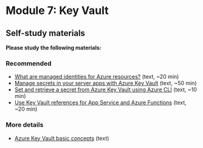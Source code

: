 # Module 7: Key Vault

## Self-study materials

**Please study the following materials:**

### Recommended

- [What are managed identities for Azure resources?](https://docs.microsoft.com/en-us/azure/active-directory/managed-identities-azure-resources/overview) (text, ~20 min)
- [Manage secrets in your server apps with Azure Key Vault](https://docs.microsoft.com/en-us/learn/modules/manage-secrets-with-azure-key-vault/) (text, ~50 min)
- [Set and retrieve a secret from Azure Key Vault using Azure CLI](https://docs.microsoft.com/en-us/azure/key-vault/secrets/quick-create-cli) (text, ~10 min)
- [Use Key Vault references for App Service and Azure Functions](https://docs.microsoft.com/en-us/azure/app-service/app-service-key-vault-references) (text, ~20 min)

### More details

- [Azure Key Vault basic concepts](https://docs.microsoft.com/en-us/azure/key-vault/general/basic-concepts) (text)
